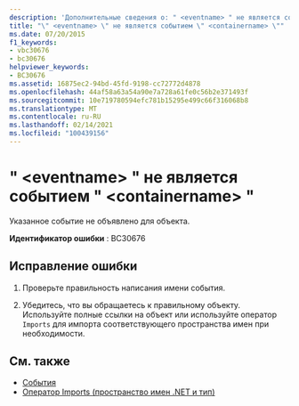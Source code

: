 ```yaml
---
description: 'Дополнительные сведения о: " <eventname> " не является событием " <containername> "'
title: "\" <eventname> \" не является событием \" <containername> \""
ms.date: 07/20/2015
f1_keywords:
- vbc30676
- bc30676
helpviewer_keywords:
- BC30676
ms.assetid: 16875ec2-94bd-45fd-9198-cc72772d4878
ms.openlocfilehash: 44af58a63a54a90e7a728a61fe0c56b2e371493f
ms.sourcegitcommit: 10e719780594efc781b15295e499c66f316068b8
ms.translationtype: MT
ms.contentlocale: ru-RU
ms.lasthandoff: 02/14/2021
ms.locfileid: "100439156"
---
```

# <a name="eventname-is-not-an-event-of-containername"></a>" \<eventname> " не является событием " \<containername> "

Указанное событие не объявлено для объекта.  
  
 **Идентификатор ошибки** : BC30676  
  
## <a name="to-correct-this-error"></a>Исправление ошибки  
  
1. Проверьте правильность написания имени события.  
  
2. Убедитесь, что вы обращаетесь к правильному объекту. Используйте полные ссылки на объект или используйте оператор `Imports` для импорта соответствующего пространства имен при необходимости.  
  
## <a name="see-also"></a>См. также

- [События](../programming-guide/language-features/events/index.md)
- [Оператор Imports (пространство имен .NET и тип)](../language-reference/statements/imports-statement-net-namespace-and-type.md)
